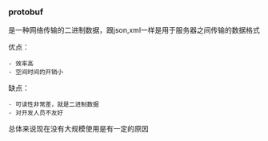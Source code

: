 ### protobuf

是一种网络传输的二进制数据，跟json,xml一样是用于服务器之间传输的数据格式

优点：

	- 效率高
	- 空间时间的开销小

缺点：

	- 可读性非常差，就是二进制数据
	- 对开发人员不友好

总体来说现在没有大规模使用是有一定的原因